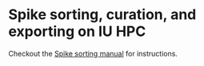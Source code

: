 
# Spike sorting, curation, and exporting on IU HPC

Checkout the [Spike sorting manual](https://docs.google.com/document/d/1E8dsdKKxl3TiuQWMBj3Z9ObS5m3fOdGTepzyIBRnavk/edit?usp=sharing) for instructions.

